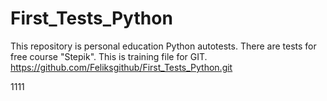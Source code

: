# First_Tests_Python
This repository is personal education Python autotests.
There are tests for free course "Stepik".
This is training file for GIT.
https://github.com/Feliksgithub/First_Tests_Python.git


1111